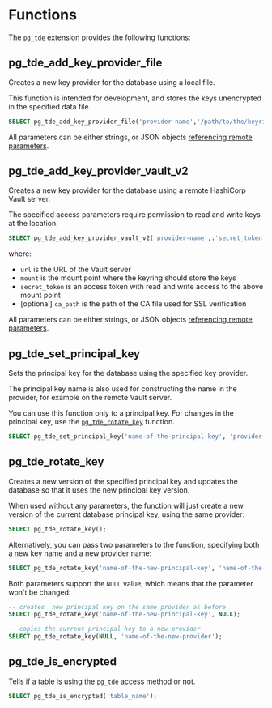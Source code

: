 # Functions

The `pg_tde` extension provides the following functions:

## pg_tde_add_key_provider_file

Creates a new key provider for the database using a local file.

This function is intended for development, and stores the keys unencrypted in the specified data file.

```sql
SELECT pg_tde_add_key_provider_file('provider-name','/path/to/the/keyring/data.file');
```

All parameters can be either strings, or JSON objects [referencing remote parameters](external-parameters.md).

## pg_tde_add_key_provider_vault_v2

Creates a new key provider for the database using a remote HashiCorp Vault server.

The specified access parameters require permission to read and write keys at the location.

```sql
SELECT pg_tde_add_key_provider_vault_v2('provider-name',:'secret_token','url','mount','ca_path');
```

where:

* `url` is the URL of the Vault server
* `mount` is the mount point where the keyring should store the keys
* `secret_token` is an access token with read and write access to the above mount point
* [optional] `ca_path` is the path of the CA file used for SSL verification

All parameters can be either strings, or JSON objects [referencing remote parameters](external-parameters.md).

## pg_tde_set_principal_key

Sets the principal key for the database using the specified key provider.

The principal key name is also used for constructing the name in the provider, for example on the remote Vault server.

You can use this function only to a principal key. For changes in the principal key, use the [`pg_tde_rotate_key`](#pg_tde_rotate_key) function.

```sql
SELECT pg_tde_set_principal_key('name-of-the-principal-key', 'provider-name');
```

## pg_tde_rotate_key

Creates a new version of the specified principal key and updates the database so that it uses the new principal key version.

When used without any parameters, the function will just create a new version of the current database
principal key, using the same provider:

```sql
SELECT pg_tde_rotate_key();
```

Alternatively, you can pass two parameters to the function, specifying both a new key name and a new provider name:

```sql
SELECT pg_tde_rotate_key('name-of-the-new-principal-key', 'name-of-the-new-provider');
```

Both parameters support the `NULL` value, which means that the parameter won't be changed:

```sql
-- creates  new principal key on the same provider as before
SELECT pg_tde_rotate_key('name-of-the-new-principal-key', NULL);

-- copies the current principal key to a new provider
SELECT pg_tde_rotate_key(NULL, 'name-of-the-new-provider');
```

## pg_tde_is_encrypted

Tells if a table is using the `pg_tde` access method or not.

```sql
SELECT pg_tde_is_encrypted('table_name');
```


